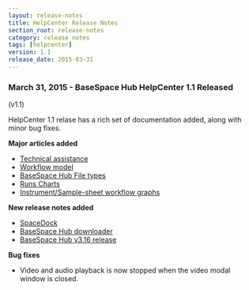 ```yaml
---
layout: release-notes
title: HelpCenter Release Notes
section_root: release-notes
category: release notes
tags: [helpcenter]
version: 1.1
release_date: 2015-03-31
---
```


### March 31, 2015 - BaseSpace Hub HelpCenter 1.1 Released
(v1.1)

HelpCenter 1.1 relase has a rich set of documentation added, along with minor bug fixes. 

**Major articles added**

- [Technical assistance](/articles/descriptive/technical-assistance/)
- [Workflow model](/articles/descriptive/workflow-model/)
- [BaseSpace Hub File types](/articles/descriptive/file-types/) 
- [Runs Charts](/articles/descriptive/runs-charts/) 
- [Instrument/Sample-sheet workflow graphs](/articles/descriptive/workflow-graphs/)

**New release notes added**

- [SpaceDock](/release-notes/spacedock/2015/0.11.2/)
- [BaseSpace Hub downloader](/release-notes/mac-downloader/2015/1.0.500/)
- [BaseSpace Hub v3.16 release](/release-notes/basespace/2015/3.16.0/)

**Bug fixes**

- Video and audio playback is now stopped when the video modal window is closed.